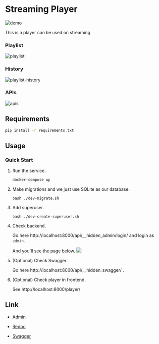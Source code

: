 # Streaming Player

![demo](https://user-images.githubusercontent.com/10178964/232607234-aaa30618-3060-4823-9689-1dd20079d10b.png)

This is a player can be used on streaming.

### Playlist

![playlist](https://user-images.githubusercontent.com/10178964/213933850-a9dfa041-7d69-4600-8e18-b8b71f026157.png)

### History

![playlist-history](https://user-images.githubusercontent.com/10178964/213933824-d1545650-901a-4934-a0ea-3cde8ae7b311.png)

### APIs

![apis](https://user-images.githubusercontent.com/10178964/214282464-f4de87b8-ae31-4ed5-9050-b10cb8afa090.png)

## Requirements

```bash
pip install -r requirements.txt
```

## Usage

### Quick Start

1. Run the service.

   ```bat
   docker-compose up
   ```

2. Make migrations and we just use SQLite as our database.

   ```
   bash ./dev-migrate.sh
   ```

3. Add superuser.

   ```
   bash ./dev-create-superuser.sh
   ```

4. Check backend.

   Go here http://localhost:8000/api/__hidden_admin/login/ and login as `admin`.
   
   And you'll see the page below.
   ![](https://user-images.githubusercontent.com/10178964/218362625-839d20df-8350-4082-a25f-501cad8824d8.png)

5. (Optional) Check Swagger.

   Go here http://localhost:8000/api/__hidden_swagger/ .

6. (Optional) Check player in frontend.

   See http://localhost:8000/player/


## Link

- [Admin](http://localhost:8000/api/__hidden_admin)

- [Redoc](http://localhost:8000/api/__hidden_redoc)

- [Swagger](http://localhost:8000/api/__hidden_swagger)
